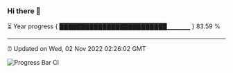 ### Hi there 👋

⏳ Year progress { █████████████████████████▁▁▁▁▁ } 83.59 %

---

⏰ Updated on Wed, 02 Nov 2022 02:26:02 GMT

![Progress Bar CI](https://github.com/ZhaoGui/ZhaoGui/workflows/Progress%20Bar%20CI/badge.svg)
